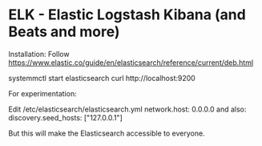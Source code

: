 # ELK - Elastic Logstash Kibana (and Beats and more)


Installation:
Follow https://www.elastic.co/guide/en/elasticsearch/reference/current/deb.html

systemmctl start elasticsearch
curl http://localhost:9200


For experimentation:

Edit /etc/elasticsearch/elasticsearch.yml
network.host: 0.0.0.0
and also:
discovery.seed_hosts: ["127.0.0.1"]

But this will make the Elasticsearch accessible to everyone.

